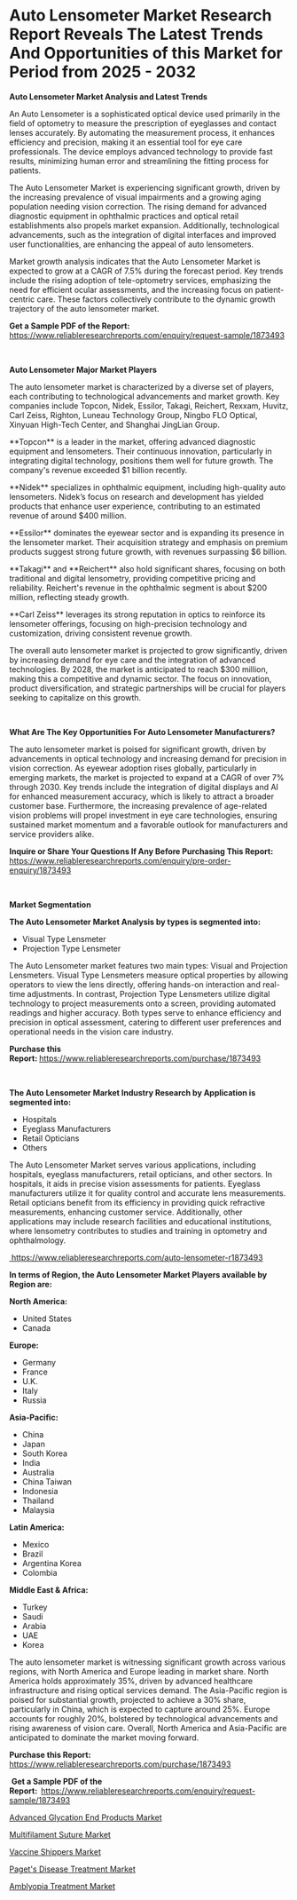 <p><h1>Auto Lensometer Market Research Report Reveals The Latest Trends And Opportunities of this Market for Period from 2025 - 2032</h1></p><p><strong>Auto Lensometer Market Analysis and Latest Trends</strong></p>
<p><p>An Auto Lensometer is a sophisticated optical device used primarily in the field of optometry to measure the prescription of eyeglasses and contact lenses accurately. By automating the measurement process, it enhances efficiency and precision, making it an essential tool for eye care professionals. The device employs advanced technology to provide fast results, minimizing human error and streamlining the fitting process for patients.</p><p>The Auto Lensometer Market is experiencing significant growth, driven by the increasing prevalence of visual impairments and a growing aging population needing vision correction. The rising demand for advanced diagnostic equipment in ophthalmic practices and optical retail establishments also propels market expansion. Additionally, technological advancements, such as the integration of digital interfaces and improved user functionalities, are enhancing the appeal of auto lensometers.</p><p>Market growth analysis indicates that the Auto Lensometer Market is expected to grow at a CAGR of 7.5% during the forecast period. Key trends include the rising adoption of tele-optometry services, emphasizing the need for efficient ocular assessments, and the increasing focus on patient-centric care. These factors collectively contribute to the dynamic growth trajectory of the auto lensometer market.</p></p>
<p><strong>Get a Sample PDF of the Report:&nbsp;</strong> <a href="https://www.reliableresearchreports.com/enquiry/request-sample/1873493?utm_campaign=11&utm_medium=2&utm_source=Github&utm_content=ia&utm_term=03032025&utm_id=auto-lensometer">https://www.reliableresearchreports.com/enquiry/request-sample/1873493</a></p>
<p>&nbsp;</p>
<p><strong>Auto Lensometer Major Market Players</strong></p>
<p><p>The auto lensometer market is characterized by a diverse set of players, each contributing to technological advancements and market growth. Key companies include Topcon, Nidek, Essilor, Takagi, Reichert, Rexxam, Huvitz, Carl Zeiss, Righton, Luneau Technology Group, Ningbo FLO Optical, Xinyuan High-Tech Center, and Shanghai JingLian Group.</p><p>**Topcon** is a leader in the market, offering advanced diagnostic equipment and lensometers. Their continuous innovation, particularly in integrating digital technology, positions them well for future growth. The company's revenue exceeded $1 billion recently.</p><p>**Nidek** specializes in ophthalmic equipment, including high-quality auto lensometers. Nidek’s focus on research and development has yielded products that enhance user experience, contributing to an estimated revenue of around $400 million.</p><p>**Essilor** dominates the eyewear sector and is expanding its presence in the lensometer market. Their acquisition strategy and emphasis on premium products suggest strong future growth, with revenues surpassing $6 billion.</p><p>**Takagi** and **Reichert** also hold significant shares, focusing on both traditional and digital lensometry, providing competitive pricing and reliability. Reichert's revenue in the ophthalmic segment is about $200 million, reflecting steady growth.</p><p>**Carl Zeiss** leverages its strong reputation in optics to reinforce its lensometer offerings, focusing on high-precision technology and customization, driving consistent revenue growth.</p><p>The overall auto lensometer market is projected to grow significantly, driven by increasing demand for eye care and the integration of advanced technologies. By 2028, the market is anticipated to reach $300 million, making this a competitive and dynamic sector. The focus on innovation, product diversification, and strategic partnerships will be crucial for players seeking to capitalize on this growth.</p></p>
<p>&nbsp;</p>
<p><strong>What Are The Key Opportunities For Auto Lensometer Manufacturers?</strong></p>
<p><p>The auto lensometer market is poised for significant growth, driven by advancements in optical technology and increasing demand for precision in vision correction. As eyewear adoption rises globally, particularly in emerging markets, the market is projected to expand at a CAGR of over 7% through 2030. Key trends include the integration of digital displays and AI for enhanced measurement accuracy, which is likely to attract a broader customer base. Furthermore, the increasing prevalence of age-related vision problems will propel investment in eye care technologies, ensuring sustained market momentum and a favorable outlook for manufacturers and service providers alike.</p></p>
<p><strong>Inquire or Share Your Questions If Any Before Purchasing This Report:</strong> <a href="https://www.reliableresearchreports.com/enquiry/pre-order-enquiry/1873493?utm_campaign=11&utm_medium=2&utm_source=Github&utm_content=ia&utm_term=03032025&utm_id=auto-lensometer">https://www.reliableresearchreports.com/enquiry/pre-order-enquiry/1873493</a></p>
<p>&nbsp;</p>
<p><strong>Market Segmentation</strong></p>
<p><strong>The Auto Lensometer Market Analysis by types is segmented into:</strong></p>
<p><ul><li>Visual Type Lensmeter</li><li>Projection Type Lensmeter</li></ul></p>
<p><p>The Auto Lensometer market features two main types: Visual and Projection Lensmeters. Visual Type Lensmeters measure optical properties by allowing operators to view the lens directly, offering hands-on interaction and real-time adjustments. In contrast, Projection Type Lensmeters utilize digital technology to project measurements onto a screen, providing automated readings and higher accuracy. Both types serve to enhance efficiency and precision in optical assessment, catering to different user preferences and operational needs in the vision care industry.</p></p>
<p><strong>Purchase this Report:&nbsp;</strong><a href="https://www.reliableresearchreports.com/purchase/1873493?utm_campaign=11&utm_medium=2&utm_source=Github&utm_content=ia&utm_term=03032025&utm_id=auto-lensometer">https://www.reliableresearchreports.com/purchase/1873493</a></p>
<p>&nbsp;</p>
<p><strong>The Auto Lensometer Market Industry Research by Application is segmented into:</strong></p>
<p><ul><li>Hospitals</li><li>Eyeglass Manufacturers</li><li>Retail Opticians</li><li>Others</li></ul></p>
<p><p>The Auto Lensometer Market serves various applications, including hospitals, eyeglass manufacturers, retail opticians, and other sectors. In hospitals, it aids in precise vision assessments for patients. Eyeglass manufacturers utilize it for quality control and accurate lens measurements. Retail opticians benefit from its efficiency in providing quick refractive measurements, enhancing customer service. Additionally, other applications may include research facilities and educational institutions, where lensometry contributes to studies and training in optometry and ophthalmology.</p></p>
<p><a href="https://www.reliableresearchreports.com/auto-lensometer-r1873493?utm_campaign=11&utm_medium=2&utm_source=Github&utm_content=ia&utm_term=03032025&utm_id=auto-lensometer">&nbsp;https://www.reliableresearchreports.com/auto-lensometer-r1873493</a></p>
<p><strong>In terms of Region, the Auto Lensometer Market Players available by Region are:</strong></p>
<p>
    <p> <strong> North America: </strong>
        <ul>
            <li>United States</li>
            <li>Canada</li>
        </ul>
        </p> 
    <p> <strong> Europe: </strong>
        <ul>
            <li>Germany</li>
            <li>France</li>
            <li>U.K.</li>
            <li>Italy</li>
            <li>Russia</li>
        </ul>
        </p> 
    <p> <strong> Asia-Pacific: </strong>
        <ul>
            <li>China</li>
            <li>Japan</li>
            <li>South Korea</li>
            <li>India</li>
            <li>Australia</li>
            <li>China Taiwan</li>
            <li>Indonesia</li>
            <li>Thailand</li>
            <li>Malaysia</li>
        </ul>
        </p> 
    <p> <strong> Latin America: </strong>
        <ul>
            <li>Mexico</li>
            <li>Brazil</li>
            <li>Argentina Korea</li>
            <li>Colombia</li>
        </ul>
        </p> 
    <p> <strong> Middle East & Africa: </strong>
        <ul>
            <li>Turkey</li>
            <li>Saudi</li>
            <li>Arabia</li>
            <li>UAE</li>
            <li>Korea</li>
        </ul>
    </p>
    </p>
<p><p>The auto lensometer market is witnessing significant growth across various regions, with North America and Europe leading in market share. North America holds approximately 35%, driven by advanced healthcare infrastructure and rising optical services demand. The Asia-Pacific region is poised for substantial growth, projected to achieve a 30% share, particularly in China, which is expected to capture around 25%. Europe accounts for roughly 20%, bolstered by technological advancements and rising awareness of vision care. Overall, North America and Asia-Pacific are anticipated to dominate the market moving forward.</p></p>
<p><strong>Purchase this Report: </strong><a href="https://www.reliableresearchreports.com/purchase/1873493?utm_campaign=11&utm_medium=2&utm_source=Github&utm_content=ia&utm_term=03032025&utm_id=auto-lensometer">https://www.reliableresearchreports.com/purchase/1873493</a></p>
<p>&nbsp;<strong>Get a Sample PDF of the Report:&nbsp;&nbsp;</strong><a href="https://www.reliableresearchreports.com/enquiry/request-sample/1873493?utm_campaign=11&utm_medium=2&utm_source=Github&utm_content=ia&utm_term=03032025&utm_id=auto-lensometer">https://www.reliableresearchreports.com/enquiry/request-sample/1873493</a></p>
<p><strong></strong></p>
<p><p><a href="https://github.com/scaseiargas/Market-Research-Report-List-1/blob/main/advanced-glycation-end-products-market.md?utm_campaign=11&utm_medium=2&utm_source=Github&utm_content=ia&utm_term=03032025&utm_id=auto-lensometer">Advanced Glycation End Products Market</a></p><p><a href="https://github.com/ovtkosle/Market-Research-Report-List-1/blob/main/multifilament-suture-market.md?utm_campaign=11&utm_medium=2&utm_source=Github&utm_content=ia&utm_term=03032025&utm_id=auto-lensometer">Multifilament Suture Market</a></p><p><a href="https://github.com/vitrilaoire/Market-Research-Report-List-1/blob/main/vaccine-shippers-market.md?utm_campaign=11&utm_medium=2&utm_source=Github&utm_content=ia&utm_term=03032025&utm_id=auto-lensometer">Vaccine Shippers Market</a></p><p><a href="https://github.com/nabadeneme/Market-Research-Report-List-1/blob/main/pagets-disease-treatment-market.md?utm_campaign=11&utm_medium=2&utm_source=Github&utm_content=ia&utm_term=03032025&utm_id=auto-lensometer">Paget's Disease Treatment Market</a></p><p><a href="https://github.com/ngozudapshi/Market-Research-Report-List-1/blob/main/amblyopia-treatment-market.md?utm_campaign=11&utm_medium=2&utm_source=Github&utm_content=ia&utm_term=03032025&utm_id=auto-lensometer">Amblyopia Treatment Market</a></p></p>